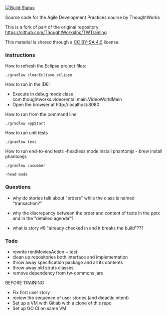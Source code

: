 [![Build Status](https://travis-ci.org/xpmatteo/videoworld.svg?branch=master)](https://travis-ci.org/xpmatteo/videoworld)

Source code for the Agile Development Practices course by ThoughtWorks

This is a fork of part of the original repository: https://github.com/ThoughtWorksInc/TWTraining

This material is shared through a [CC BY-SA 4.0](https://creativecommons.org/licenses/by-sa/4.0/) license.

### Instructions

How to refresh the Eclipse project files:

    ./gradlew cleanEclipse eclipse

How to run in the IDE:

  * Execute in debug mode class com.thoughtworks.videorental.main.VideoWorldMain
  * Open the browser at http://localhost:8080

How to run from the command line

    ./gradlew appStart

How to run unit tests

    ./gradlew test

How to run end-to-end tests
    -headless mode
    install phantomjs - brew install phantomjs 

    ./gradlew cucumber
        
    -head mode
    






### Questions

 - why do stories talk about "orders" while the class is named "transaction?"

 - why the discrepancy between the order and content of tests in the pptx and in the "detailed agenda"?

 - what is story #8 "already checked in and it breaks the build"???




### Todo

 - rewrite rentMoviesAction + test
 - clean up repositories both interface and implementation
 - throw away specification package and all its contents
 - throw away old struts classes
 - remove dependency from tw-commons jars

BEFORE TRAINING

 - Fix first user story
 - review the sequence of user stories (and didactic intent)
 - Set up a VM with Gitlab with a clone of this repo
 - Set up GO CI on same VM

